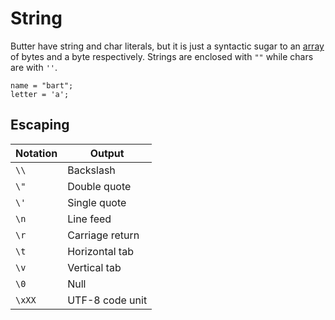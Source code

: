 # String

Butter have string and char literals, but it is just a syntactic sugar to an [array] of bytes and a byte respectively. Strings are enclosed with `""` while chars are with `''`.

[array]: array.md

```butter
name = "bart";
letter = 'a';
```

## Escaping

| Notation                 | Output           |
| ------------------------ | ---------------- |
| `\\`                     | Backslash        |
| `\"`                     | Double quote     |
| `\'`                     | Single quote     |
| `\n`                     | Line feed        |
| `\r`                     | Carriage return  |
| `\t`                     | Horizontal tab   |
| `\v`                     | Vertical tab     |
| `\0`                     | Null             |
| `\xXX`                   | UTF-8 code unit  |
